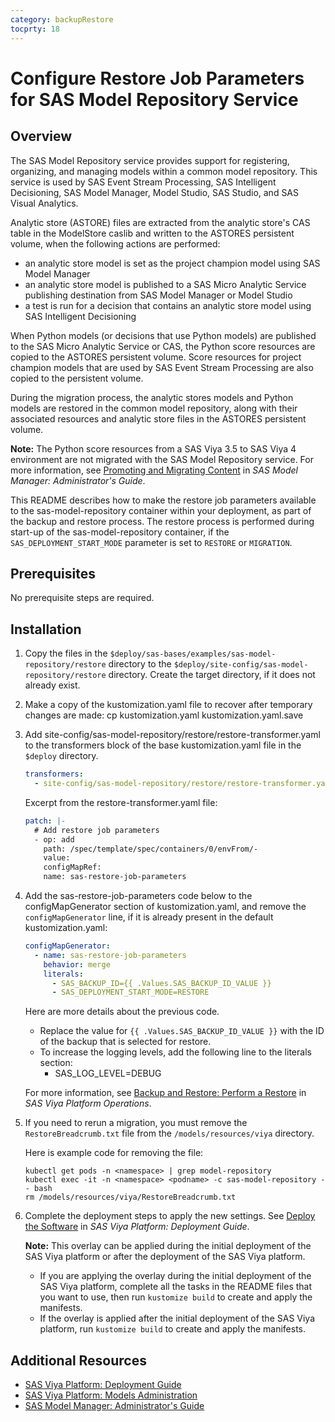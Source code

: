```yaml
---
category: backupRestore
tocprty: 18
---
```


# Configure Restore Job Parameters for SAS Model Repository Service

## Overview

The SAS Model Repository service provides support for registering, organizing,
and managing models within a common model repository. This service is used by
SAS Event Stream Processing, SAS Intelligent Decisioning, SAS Model Manager,
Model Studio, SAS Studio, and SAS Visual Analytics.

Analytic store (ASTORE) files are extracted from the analytic store's CAS table
in the ModelStore caslib and written to the ASTORES persistent volume, when the
following actions are performed:

- an analytic store model is set as the project champion model using SAS Model
  Manager
- an analytic store model is published to a SAS Micro Analytic Service
  publishing destination from SAS Model Manager or Model Studio
- a test is run for a decision that contains an analytic store model using SAS
  Intelligent Decisioning

When Python models (or decisions that use Python models) are published to the
SAS Micro Analytic Service or CAS, the Python score resources are copied to the
ASTORES persistent volume. Score resources for project champion models that are
used by SAS Event Stream Processing are also copied to the persistent volume.

During the migration process, the analytic stores models and Python models are
restored in the common model repository, along with their associated resources
and analytic store files in the ASTORES persistent volume.

**Note:** The Python score resources from a SAS Viya 3.5 to SAS Viya 4
environment are not migrated with the SAS Model Repository service. For more
information, see
[Promoting and Migrating Content](http://documentation.sas.com/?cdcId=mdlmgrcdc&cdcVersion=default&docsetId=mdlmgrag&docsetTarget=p0n2f2djoollgqn13isibmb98qd2.htm)
in _SAS Model Manager: Administrator's Guide_.

This README describes how to make the restore job parameters available to the
sas-model-repository container within your deployment, as part of the backup and
restore process. The restore process is performed during start-up of the
sas-model-repository container, if the `SAS_DEPLOYMENT_START_MODE` parameter is
set to `RESTORE` or `MIGRATION`.

## Prerequisites

No prerequisite steps are required.

## Installation

1. Copy the files in the
   `$deploy/sas-bases/examples/sas-model-repository/restore` directory to the
   `$deploy/site-config/sas-model-repository/restore` directory. Create the
   target directory, if it does not already exist.

2. Make a copy of the kustomization.yaml file to recover after temporary changes
   are made: cp kustomization.yaml kustomization.yaml.save

3. Add site-config/sas-model-repository/restore/restore-transformer.yaml to the
   transformers block of the base kustomization.yaml file in the `$deploy`
   directory.

   ```yaml
   transformers:
     - site-config/sas-model-repository/restore/restore-transformer.yaml
   ```

   Excerpt from the restore-transformer.yaml file:

   ```yaml
   patch: |-
     # Add restore job parameters
     - op: add
       path: /spec/template/spec/containers/0/envFrom/-
       value:
       configMapRef:
       name: sas-restore-job-parameters
   ```

4. Add the sas-restore-job-parameters code below to the configMapGenerator
   section of kustomization.yaml, and remove the `configMapGenerator` line, if
   it is already present in the default kustomization.yaml:

   ```yaml
   configMapGenerator:
     - name: sas-restore-job-parameters
       behavior: merge
       literals:
         - SAS_BACKUP_ID={{ .Values.SAS_BACKUP_ID_VALUE }}
         - SAS_DEPLOYMENT_START_MODE=RESTORE
   ```

   Here are more details about the previous code.

   - Replace the value for `{{ .Values.SAS_BACKUP_ID_VALUE }}` with the ID of the backup
     that is selected for restore.
   - To increase the logging levels, add the following line to the literals
     section:
     - SAS_LOG_LEVEL=DEBUG

   For more information, see
   [Backup and Restore: Perform a Restore](http://documentation.sas.com/?cdcId=itopscdc&cdcVersion=default&docsetId=calbr&docsetTarget=n1607whucnyc02n1eo6tbvl1tzcs.htm)
   in _SAS Viya Platform Operations_.

5. If you need to rerun a migration, you must remove the `RestoreBreadcrumb.txt`
   file from the `/models/resources/viya` directory.

   Here is example code for removing the file:

   ```console
   kubectl get pods -n <namespace> | grep model-repository
   kubectl exec -it -n <namespace> <podname> -c sas-model-repository -- bash
   rm /models/resources/viya/RestoreBreadcrumb.txt
   ```

6. Complete the deployment steps to apply the new settings. See
   [Deploy the Software](<(http://documentation.sas.com/?cdcId=itopscdc&cdcVersion=default&docsetId=dplyml0phy0dkr&docsetTarget=p127f6y30iimr6n17x2xe9vlt54q.htm)>)
   in _SAS Viya Platform: Deployment Guide_.

   **Note:** This overlay can be applied during the initial deployment of the
   SAS Viya platform or after the deployment of the SAS Viya platform.

   - If you are applying the overlay during the initial deployment of the SAS
     Viya platform, complete all the tasks in the README files that you want to
     use, then run `kustomize build` to create and apply the manifests.
   - If the overlay is applied after the initial deployment of the SAS Viya
     platform, run `kustomize build` to create and apply the manifests.

## Additional Resources

- [SAS Viya Platform: Deployment Guide](http://documentation.sas.com/?cdcId=itopscdc&cdcVersion=default&docsetId=dplyml0phy0dkr&docsetTarget=titlepage.htm)
- [SAS Viya Platform: Models Administration](http://documentation.sas.com/?cdcId=sasadmincdc&cdcVersion=default&docsetId=calmodels)
- [SAS Model Manager: Administrator's Guide](http://documentation.sas.com/?cdcId=mdlmgrcdc&cdcVersion=default&docsetId=mdlmgrag)
